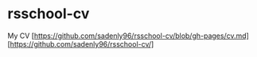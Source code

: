 # rsschool-cv
My CV
[https://github.com/sadenly96/rsschool-cv/blob/gh-pages/cv.md]
[https://github.com/sadenly96/rsschool-cv/]